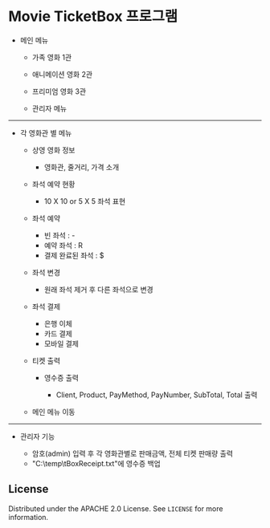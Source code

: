 # Movie TicketBox 프로그램

* 메인 메뉴

  * 가족 영화 1관

  * 애니메이션 영화 2관

  * 프리미엄 영화 3관

  * 관리자 메뉴
---
* 각 영화관 별 메뉴

  * 상영 영화 정보
  
    * 영화관, 줄거리, 가격 소개

  * 좌석 예약 현황
  
    * 10 X 10 or 5 X 5 좌석 표현

  * 좌석 예약 

    * 빈 좌석 : -
    * 예약 좌석 : R
    * 결제 완료된 좌석 : $

  * 좌석 변경 
    * 원래 좌석 제거 후 다른 좌석으로 변경

  * 좌석 결제 

    * 은행 이체
    * 카드 결제
    * 모바일 결제

  * 티켓 출력

    * 영수증 출력
      
      * Client, Product, PayMethod, PayNumber, SubTotal, Total 출력

  * 메인 메뉴 이동
---
* 관리자 기능
 
  * 암호(admin) 입력 후 각 영화관별로 판매금액, 전체 티켓 판매량 출력
  * "C:\\temp\\tBoxReceipt.txt"에 영수증 백업 

## License

Distributed under the APACHE 2.0 License. See `LICENSE` for more information.
